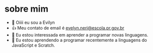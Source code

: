 # sobre mim
- 👋 Oiiii eu sou a Evilyn 
- :+1: Meu contato de email é evelyn.neri@escola.pr.gov.br
- 👀 Eu estou interessada em aprender a programar novas linguagens.
- 🌱  Eu estou aprendendo a programar recentemente a linguagens do JavaScript e Scratch.
